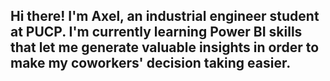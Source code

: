 ## Hi there! I'm Axel, an industrial engineer student at PUCP. I'm currently learning Power BI skills that let me generate valuable insights in order to make my coworkers' decision taking easier.
